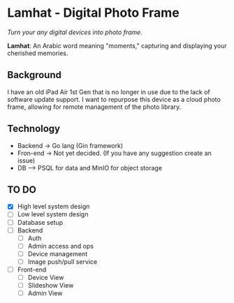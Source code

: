 # Lamhat - Digital Photo Frame

_Turn your any digital devices into photo frame._

**Lamhat**: An Arabic word meaning "moments," capturing and displaying your cherished memories.

## Background

I have an old iPad Air 1st Gen that is no longer in use due to the lack of software update support. I want to repurpose this device as a cloud photo frame, allowing for remote management of the photo library.

## Technology

- Backend -> Go lang (Gin framework)
- Fron-end -> Not yet decided. (If you have any suggestion create an issue)
- DB --> PSQL for data and MinIO for object storage

## TO DO

- [x] High level system design
- [ ] Low level system design
- [ ] Database setup
- [ ] Backend
  - [ ] Auth
  - [ ] Admin access and ops
  - [ ] Device management
  - [ ] Image push/pull service
- [ ] Front-end
  - [ ] Device View
  - [ ] Slideshow View
  - [ ] Admin View
